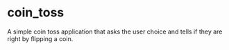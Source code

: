 # coin_toss
A simple coin toss application that asks the user choice and tells if they are right by flipping a coin. 
